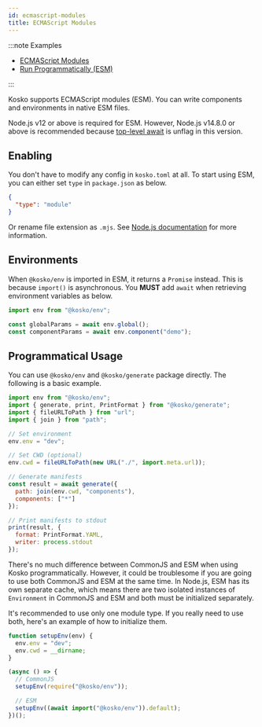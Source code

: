 ```yaml
---
id: ecmascript-modules
title: ECMAScript Modules
---
```


:::note Examples

- [ECMAScript Modules](https://github.com/tommy351/kosko/tree/master/examples/esm)
- [Run Programmatically (ESM)](https://github.com/tommy351/kosko/tree/master/examples/run-programmatically-esm)

:::

Kosko supports ECMAScript modules (ESM). You can write components and environments in native ESM files.

Node.js v12 or above is required for ESM. However, Node.js v14.8.0 or above is recommended because [top-level await](https://nodejs.org/dist/latest-v14.x/docs/api/esm.html#esm_top_level_await) is unflag in this version.

## Enabling

You don't have to modify any config in `kosko.toml` at all. To start using ESM, you can either set `type` in `package.json` as below.

```json title="package.json"
{
  "type": "module"
}
```

Or rename file extension as `.mjs`. See [Node.js documentation](https://nodejs.org/dist/latest-v14.x/docs/api/packages.html#packages_package_json_and_file_extensions) for more information.

## Environments

When `@kosko/env` is imported in ESM, it returns a `Promise` instead. This is because `import()` is asynchronous. You **MUST** add `await` when retrieving environment variables as below.

```js
import env from "@kosko/env";

const globalParams = await env.global();
const componentParams = await env.component("demo");
```

## Programmatical Usage

You can use `@kosko/env` and `@kosko/generate` package directly. The following is a basic example.

```js
import env from "@kosko/env";
import { generate, print, PrintFormat } from "@kosko/generate";
import { fileURLToPath } from "url";
import { join } from "path";

// Set environment
env.env = "dev";

// Set CWD (optional)
env.cwd = fileURLToPath(new URL("./", import.meta.url));

// Generate manifests
const result = await generate({
  path: join(env.cwd, "components"),
  components: ["*"]
});

// Print manifests to stdout
print(result, {
  format: PrintFormat.YAML,
  writer: process.stdout
});
```

There's no much difference between CommonJS and ESM when using Kosko programmatically. However, it could be troublesome if you are going to use both CommonJS and ESM at the same time. In Node.js, ESM has its own separate cache, which means there are two isolated instances of `Environment` in CommonJS and ESM and both must be initialized separately.

It's recommended to use only one module type. If you really need to use both, here's an example of how to initialize them.

```js
function setupEnv(env) {
  env.env = "dev";
  env.cwd = __dirname;
}

(async () => {
  // CommonJS
  setupEnv(require("@kosko/env"));

  // ESM
  setupEnv((await import("@kosko/env")).default);
})();
```
